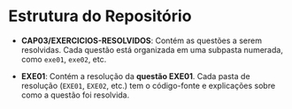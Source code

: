 # Estrutura do Repositório

- **CAP03/EXERCICIOS-RESOLVIDOS**: Contém as questões a serem resolvidas. Cada questão está organizada em uma subpasta numerada, como `exe01`, `exe02`, etc.
  
- **EXE01**: Contém a resolução da **questão EXE01**. Cada pasta de resolução (`EXE01`, `EXE02`, etc.) tem o código-fonte e explicações sobre como a questão foi resolvida.
